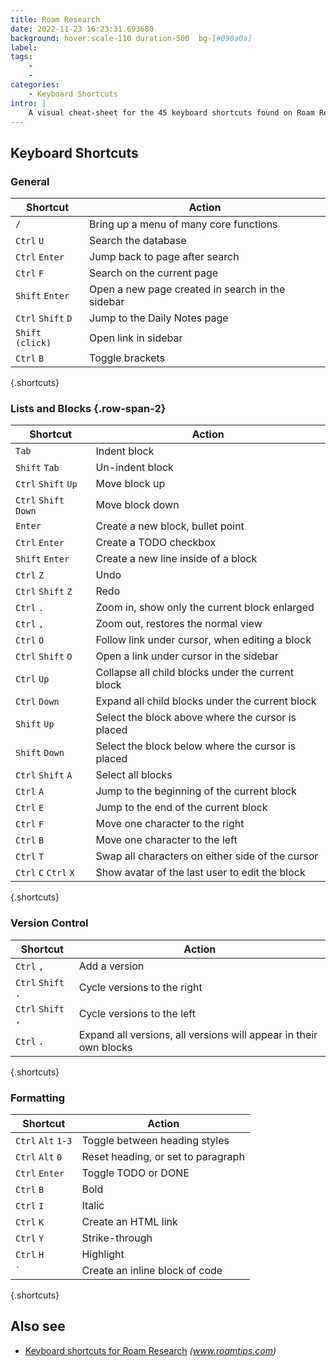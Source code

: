 ```yaml
---
title: Roam Research
date: 2022-11-23 16:23:31.693680
background: hover:scale-110 duration-500  bg-[#090a0a]
label: 
tags: 
    - 
    - 
categories:
    - Keyboard Shortcuts
intro: |
    A visual cheat-sheet for the 45 keyboard shortcuts found on Roam Research
---
```




Keyboard Shortcuts
------------------



### General

Shortcut | Action
---|---
`/`  | Bring up a menu of many core functions
`Ctrl` `U`  | Search the database
`Ctrl` `Enter`  | Jump back to page after search
`Ctrl` `F`  | Search on the current page
`Shift` `Enter`  | Open a new page created in search in the sidebar
`Ctrl` `Shift` `D`  | Jump to the Daily Notes page
`Shift` `(click)`  | Open link in sidebar
`Ctrl` `B`  | Toggle brackets
{.shortcuts}


### Lists and Blocks  {.row-span-2}

Shortcut | Action
---|---
`Tab`  | Indent block
`Shift` `Tab`  | Un-indent block
`Ctrl` `Shift` `Up`  | Move block up
`Ctrl` `Shift` `Down`  | Move block down
`Enter`  | Create a new block, bullet point
`Ctrl` `Enter`  | Create a TODO checkbox
`Shift` `Enter`  | Create a new line inside of a block
`Ctrl` `Z`  | Undo
`Ctrl` `Shift` `Z`  | Redo
`Ctrl` `.`  | Zoom in, show only the current block enlarged
`Ctrl` `,`  | Zoom out, restores the normal view
`Ctrl` `O`  | Follow link under cursor, when editing a block
`Ctrl` `Shift` `O`  | Open a link under cursor in the sidebar
`Ctrl` `Up`  | Collapse all child blocks under the current block
`Ctrl` `Down`  | Expand all child blocks under the current block
`Shift` `Up`  | Select the block above where the cursor is placed
`Shift` `Down`  | Select the block below where the cursor is placed
`Ctrl` `Shift` `A`  | Select all blocks
`Ctrl` `A`  | Jump to the beginning of the current block
`Ctrl` `E`  | Jump to the end of the current block
`Ctrl` `F`  | Move one character to the right
`Ctrl` `B`  | Move one character to the left
`Ctrl` `T`  | Swap all characters on either side of the cursor
`Ctrl` `C` `Ctrl` `X`  | Show avatar of the last user to edit the block
{.shortcuts}


### Version Control

Shortcut | Action
---|---
`Ctrl` `,`  | Add a version
`Ctrl` `Shift` `.`  | Cycle versions to the right
`Ctrl` `Shift` `,`  | Cycle versions to the left
`Ctrl` `.`  | Expand all versions, all versions will appear in their own blocks
{.shortcuts}


### Formatting

Shortcut | Action
---|---
`Ctrl` `Alt` `1-3`  | Toggle between heading styles
`Ctrl` `Alt` `0`  | Reset heading, or set to paragraph
`Ctrl` `Enter`  | Toggle TODO or DONE
`Ctrl` `B`  | Bold
`Ctrl` `I`  | Italic
`Ctrl` `K`  | Create an HTML link
`Ctrl` `Y`  | Strike-through
`Ctrl` `H`  | Highlight
<code>\`</code> | Create an inline block of code
{.shortcuts}




Also see
--------
- [Keyboard shortcuts for Roam Research](https://www.roamtips.com/home/the-complete-list-of-roam-research-keyboard-shortcuts) _(www.roamtips.com)_
